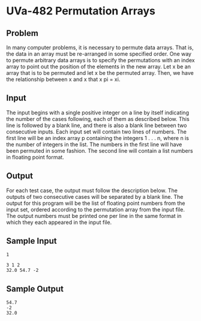 # UVa-482 Permutation Arrays #

## Problem ##

In many computer problems, it is necessary to permute data arrays. That is, the data in an array must
be re-arranged in some specified order. One way to permute arbitrary data arrays is to specify the
permutations with an index array to point out the position of the elements in the new array. Let x
be an array that is to be permuted and let x be the permuted array. Then, we have the relationship
between x and x that x pi = xi.

## Input ##

The input begins with a single positive integer on a line by itself indicating the number of the cases
following, each of them as described below. This line is followed by a blank line, and there is also a
blank line between two consecutive inputs.
Each input set will contain two lines of numbers. The first line will be an index array p containing
the integers 1 . . . n, where n is the number of integers in the list. The numbers in the first line will have
been permuted in some fashion. The second line will contain a list numbers in floating point format.

## Output ##

For each test case, the output must follow the description below. The outputs of two consecutive cases
will be separated by a blank line.
The output for this program will be the list of floating point numbers from the input set, ordered
according to the permutation array from the input file. The output numbers must be printed one per
line in the same format in which they each appeared in the input file.

## Sample Input ##

```
1

3 1 2
32.0 54.7 -2
```

## Sample Output ##

```
54.7
-2
32.0
```
